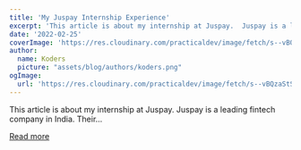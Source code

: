 ```yaml
---
title: 'My Juspay Internship Experience'
excerpt: 'This article is about my internship at Juspay.  Juspay is a leading fintech company in India. Their...'
date: '2022-02-25'
coverImage: 'https://res.cloudinary.com/practicaldev/image/fetch/s--vBQzaStS--/c_imagga_scale,f_auto,fl_progressive,h_420,q_auto,w_1000/https://dev-to-uploads.s3.amazonaws.com/uploads/articles/fg7veb1ydelg6mqxwb24.jpeg'
author:
  name: Koders
  picture: "assets/blog/authors/koders.png"
ogImage:
  url: 'https://res.cloudinary.com/practicaldev/image/fetch/s--vBQzaStS--/c_imagga_scale,f_auto,fl_progressive,h_420,q_auto,w_1000/https://dev-to-uploads.s3.amazonaws.com/uploads/articles/fg7veb1ydelg6mqxwb24.jpeg'
---
```


This article is about my internship at Juspay.  Juspay is a leading fintech company in India. Their...

[Read more](https://dev.to/kitarp/my-juspay-internship-experience-46pc)
